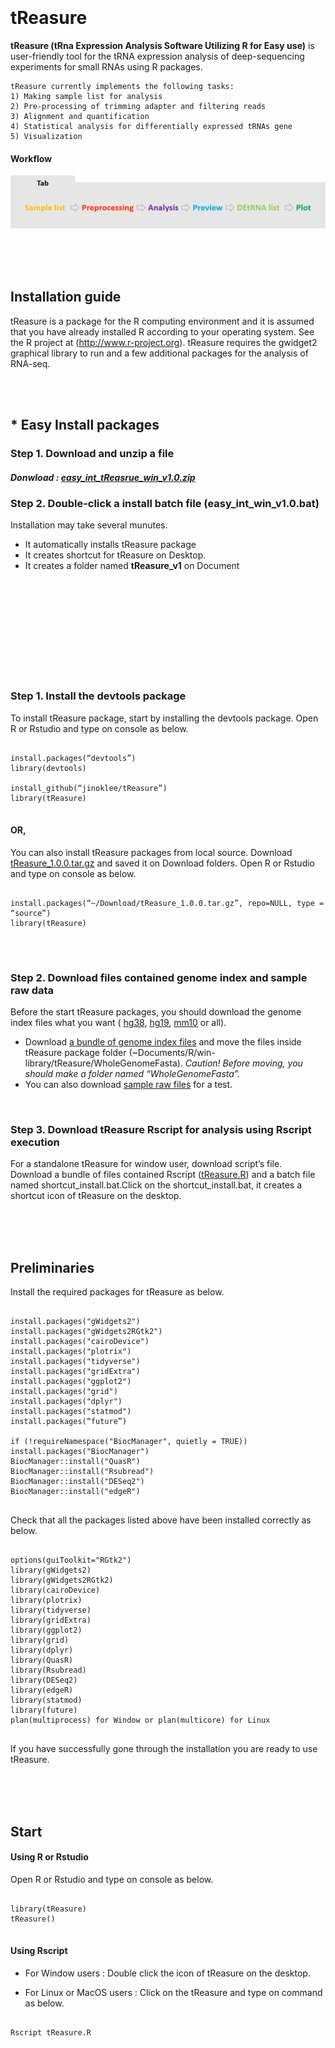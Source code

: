
<br/>
<br/>
<br/>
<br/>

# tReasure

**tReasure (tRna Expression Analysis Software Utilizing R for Easy use)** is user-friendly tool for the tRNA expression analysis of deep-sequencing experiments for small RNAs using R packages. 

    tReasure currently implements the following tasks:
    1) Making sample list for analysis
    2) Pre-processing of trimming adapter and filtering reads
    3) Alignment and quantification
    4) Statistical analysis for differentially expressed tRNAs gene
    5) Visualization 


  #### Workflow
   ![Flow](https://github.com/jinoklee/tReasure/blob/master/inst/extdata/flow.png?raw=true)
   
<br/>
<br/>
<br/>


## Installation guide

tReasure is a package for the R computing environment and it is assumed that you have already installed R according to your operating system. See the R project at (http://www.r-project.org). tReasure requires the gwidget2 graphical library to run and a few additional packages for the analysis of RNA-seq. 

<br/>
<br/>

## * Easy Install packages
### **Step 1. Download and unzip a file**
   ##### Donwload : [easy_int_tReasrue_win_v1.0.zip](https://www.dropbox.com/s/gnq144mputz4fdm/easy_int_win_v1.0.zip?dl=0)
### **Step 2. Double-click a install batch file (easy_int_win_v1.0.bat)**
Installation may take several munutes. 
+ It automatically installs tReasure package 
+ It creates shortcut for tReasure on Desktop. 
+ It creates a folder named **tReasure_v1** on Document 



<br/>
<br/>
<br/>
<br/>
<br/>
<br/>
<br/>
<br/>

<br/>

### **Step 1. Install the devtools package**

To install tReasure package, start by installing the devtools package. Open R or Rstudio and type on console as below.
<pre>
<code>
install.packages(“devtools”)
library(devtools)

install_github(“jinoklee/tReasure”) 
library(tReasure) 
</code>
</pre>

#### **OR,**
You can also install tReasure packages from local source. Download  [tReasure_1.0.0.tar.gz](https://www.dropbox.com/s/3vix75t5yh5okbp/tReasure_1.0.0.tar.gz?dl=0) and saved it on Download folders. Open R or Rstudio and type on console as below.
<pre>
<code>
install.packages(“~/Download/tReasure_1.0.0.tar.gz”, repo=NULL, type = “source”)
library(tReasure)
</code>
</pre>

<br/>

### **Step 2. Download files contained genome index and sample raw data**

Before the start tReasure packages, you should download the genome index files what you want ( [hg38](https://www.dropbox.com/s/f9qefc0sjxfzjkl/hg38.zip?dl=0), [hg19](https://www.dropbox.com/s/2wlfv8oh1qq7vzh/hg19.zip?dl=0), [mm10](https://www.dropbox.com/s/6z86iaszuvuijy7/mm10.zip?dl=0) or all). 
+ Download [a bundle of genome index files](https://www.dropbox.com/sh/1aikvdszjlvncic/AADzL8G55ayI3lRfzZ6LYjvPa?dl=0) and move the files inside tReasure package folder (~Documents/R/win-library/tReasure/WholeGenomeFasta). _Caution! Before moving, you should make a folder named “WholeGenomeFasta”._
+ You can also download [sample raw files](https://www.dropbox.com/s/iskwxurw06fjzkh/tReasure.R?dl=0) for a test. 

<br/>

### **Step 3. Download tReasure Rscript for analysis using Rscript execution**

For a standalone tReasure for window user, download script’s file. Download a bundle of files contained Rscript ([tReasure.R](https://www.dropbox.com/s/iskwxurw06fjzkh/tReasure.R?dl=0)) and a batch file named shortcut_install.bat.Click on the shortcut_install.bat, it creates a shortcut icon of tReasure on the desktop.

<br/>
<br/>
<br/>


## Preliminaries

Install the required packages for tReasure as below.
<pre>
<code>
install.packages("gWidgets2")
install.packages("gWidgets2RGtk2")
install.packages("cairoDevice")
install.packages("plotrix")
install.packages("tidyverse")
install.packages("gridExtra")
install.packages("ggplot2")
install.packages("grid")
install.packages("dplyr")
install.packages("statmod")
install.packages(“future”)

if (!requireNamespace("BiocManager", quietly = TRUE))
install.packages("BiocManager")
BiocManager::install("QuasR")
BiocManager::install("Rsubread")
BiocManager::install("DESeq2")
BiocManager::install("edgeR")
</code>
</pre>

Check that all the packages listed above have been installed correctly as below.
<pre>
<code>
options(guiToolkit="RGtk2")
library(gWidgets2)
library(gWidgets2RGtk2)
library(cairoDevice)
library(plotrix)
library(tidyverse)
library(gridExtra)
library(ggplot2)
library(grid)
library(dplyr)
library(QuasR)
library(Rsubread)
library(DESeq2)
library(edgeR)
library(statmod)
library(future)
plan(multiprocess) for Window or plan(multicore) for Linux
</code>
</pre>

If you have successfully gone through the installation you are ready to use tReasure.

<br/>
<br/>
<br/>

## Start

#### Using R or Rstudio

Open R or Rstudio and type on console as below.
<pre>
<code>
library(tReasure)
tReasure()
</code>
</pre>

#### Using Rscript 
+ For Window users  : Double click the icon of tReasure on the desktop.

+ For Linux or MacOS users : Click on the tReasure and type on command as below.
<pre>
<code>
Rscript tReasure.R
</code>
</pre>


